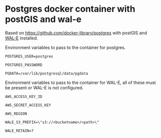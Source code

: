 # Postgres docker container with postGIS and wal-e

Based on https://github.com/docker-library/postgres with postGIS and [WAL-E](https://github.com/wal-e/wal-e) installed.

Environment variables to pass to the container for postgres.

`POSTGRES_USER=postgres`

`POSTGRES_PASSWORD`

`PGDATA=/var/lib/postgresql/data/pgdata`

Environment variables to pass to the container for WAL-E, all of these must be present or WAL-E is not configured.

`AWS_ACCESS_KEY_ID`

`AWS_SECRET_ACCESS_KEY`

`AWS_REGION`

`WALE_S3_PREFIX=\"s3://<bucketname>/<path>\"`

`WALE_RETAIN=7`
